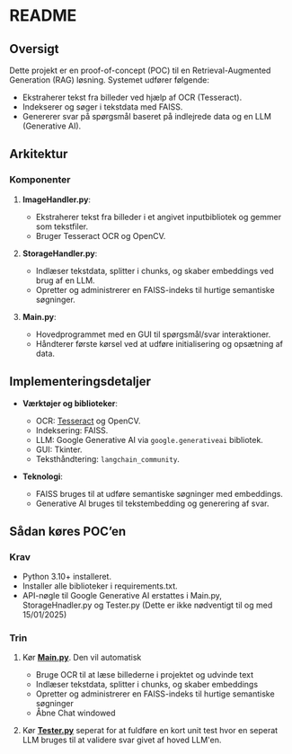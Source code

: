 # README

## Oversigt
Dette projekt er en proof-of-concept (POC) til en Retrieval-Augmented Generation (RAG) løsning. Systemet udfører følgende:
- Ekstraherer tekst fra billeder ved hjælp af OCR (Tesseract).
- Indekserer og søger i tekstdata med FAISS.
- Genererer svar på spørgsmål baseret på indlejrede data og en LLM (Generative AI).

## Arkitektur
### Komponenter
1. **ImageHandler.py**:
   - Ekstraherer tekst fra billeder i et angivet inputbibliotek og gemmer som tekstfiler.
   - Bruger Tesseract OCR og OpenCV.

2. **StorageHandler.py**:
   - Indlæser tekstdata, splitter i chunks, og skaber embeddings ved brug af en LLM.
   - Opretter og administrerer en FAISS-indeks til hurtige semantiske søgninger.

3. **Main.py**:
   - Hovedprogrammet med en GUI til spørgsmål/svar interaktioner.
   - Håndterer første kørsel ved at udføre initialisering og opsætning af data.

## Implementeringsdetaljer
- **Værktøjer og biblioteker**:
  - OCR: [Tesseract](https://github.com/tesseract-ocr/tesseract) og OpenCV.
  - Indeksering: FAISS.
  - LLM: Google Generative AI via `google.generativeai` bibliotek.
  - GUI: Tkinter.
  - Teksthåndtering: `langchain_community`.

- **Teknologi**:
  - FAISS bruges til at udføre semantiske søgninger med embeddings.
  - Generative AI bruges til tekstembedding og generering af svar.

## Sådan køres POC’en
### Krav
- Python 3.10+ installeret.
- Installer alle biblioteker i requirements.txt.
- API-nøgle til Google Generative AI erstattes i Main.py, StorageHnadler.py og Tester.py (Dette er ikke nødventigt til og med 15/01/2025)

### Trin
1. Kør **[Main.py](./Main.py)**. Den vil automatisk
   - Bruge OCR til at læse billederne i projektet og udvinde text
   - Indlæser tekstdata, splitter i chunks, og skaber embeddings
   - Opretter og administrerer en FAISS-indeks til hurtige semantiske søgninger
   - Åbne Chat windowed

3. Kør **[Tester.py](./Tester.py)** seperat for at fuldføre en kort unit test hvor en seperat LLM bruges til at validere svar givet af hoved LLM'en.
  
